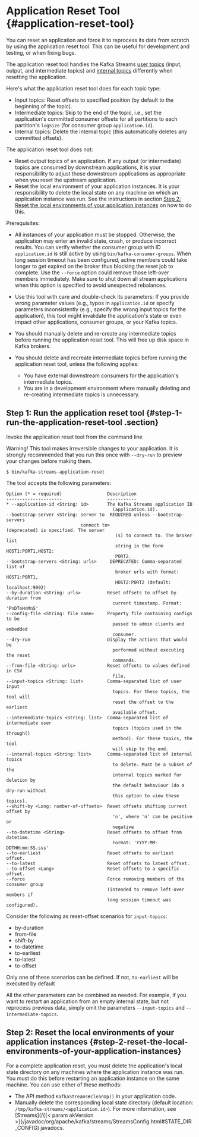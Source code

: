 # Application Reset Tool {#application-reset-tool}

You can reset an application and force it to reprocess its data from
scratch by using the application reset tool. This can be useful for
development and testing, or when fixing bugs.

The application reset tool handles the Kafka Streams 
[user topics](../manage-topics#streams-developer-guide-topics-user) 
(input, output, and intermediate topics) and 
[internal topics](../manage-topics#streams-developer-guide-topics-internal) 
differently when resetting the application.

Here's what the application reset tool does for each topic type:

-   Input topics: Reset offsets to specified position (by default to the
    beginning of the topic).
-   Intermediate topics: Skip to the end of the topic, i.e., set the
    application's committed consumer offsets for all partitions to each
    partition's `logSize` (for consumer group `application.id`).
-   Internal topics: Delete the internal topic (this automatically
    deletes any committed offsets).

The application reset tool does not:

-   Reset output topics of an application. If any output (or
    intermediate) topics are consumed by downstream applications, it is
    your responsibility to adjust those downstream applications as
    appropriate when you reset the upstream application.
-   Reset the local environment of your application instances. It is
    your responsibility to delete the local state on any machine on
    which an application instance was run. See the instructions in
    section [Step 2: Reset the local environments of your application instances](#streams-developer-guide-reset-local-environment) on how to do this.

Prerequisites:

-   All instances of your application must be stopped. Otherwise,
    the application may enter an invalid state, crash, or produce
    incorrect results. You can verify whether the consumer group
    with ID `application.id` is still
    active by using `bin/kafka-consumer-groups`. 
    When long session timeout has been configured,
    active members could take longer to get expired on the broker
    thus blocking the reset job to complete. Use the
    `--force` option could remove those
    left-over members immediately. Make sure to shut down all stream
    applications when this option is specified to avoid unexpected
    rebalances.

-   Use this tool with care and double-check its parameters: If you
    provide wrong parameter values (e.g., typos in
    `application.id` or specify
    parameters inconsistently (e.g., specify the wrong input topics
    for the application), this tool might invalidate the
    application's state or even impact other applications, consumer
    groups, or your Kafka topics.

-   You should manually delete and re-create any intermediate topics
    before running the application reset tool. This will free up
    disk space in Kafka brokers.

-   You should delete and recreate intermediate topics before
    running the application reset tool, unless the following
    applies:

    -   You have external downstream consumers for the
        application's intermediate topics.
    -   You are in a development environment where manually
        deleting and re-creating intermediate topics is
        unnecessary.


## Step 1: Run the application reset tool {#step-1-run-the-application-reset-tool .section}

Invoke the application reset tool from the command line

Warning! This tool makes irreversible changes to your application. It is
strongly recommended that you run this once with `--dry-run` to preview your changes before making them.

```shell
$ bin/kafka-streams-application-reset
```

The tool accepts the following parameters:

```
Option (* = required)                 Description
---------------------                 -----------
* --application-id <String: id>       The Kafka Streams application ID
                                        (application.id).
--bootstrap-server <String: server to  REQUIRED unless --bootstrap-servers
                            connect to>                            (deprecated) is specified. The server
                                         (s) to connect to. The broker list
                                         string in the form HOST1:PORT1,HOST2:
                                         PORT2.
--bootstrap-servers <String: urls>     DEPRECATED: Comma-separated list of
                                         broker urls with format: HOST1:PORT1,
                                         HOST2:PORT2 (default: localhost:9092)
--by-duration <String: urls>          Reset offsets to offset by duration from
                                        current timestamp. Format: 'PnDTnHnMnS'
--config-file <String: file name>     Property file containing configs to be
                                        passed to admin clients and embedded
                                        consumer.
--dry-run                             Display the actions that would be
                                        performed without executing the reset
                                        commands.
--from-file <String: urls>            Reset offsets to values defined in CSV
                                        file.
--input-topics <String: list>         Comma-separated list of user input
                                        topics. For these topics, the tool will
                                        reset the offset to the earliest
                                        available offset.
--intermediate-topics <String: list>  Comma-separated list of intermediate user
                                        topics (topics used in the through()
                                        method). For these topics, the tool
                                        will skip to the end.
--internal-topics <String: list>      Comma-separated list of internal topics
                                        to delete. Must be a subset of the
                                        internal topics marked for deletion by
                                        the default behaviour (do a dry-run without
                                        this option to view these topics).
--shift-by <Long: number-of-offsets>  Reset offsets shifting current offset by
                                        'n', where 'n' can be positive or
                                        negative
--to-datetime <String>                Reset offsets to offset from datetime.
                                        Format: 'YYYY-MM-DDTHH:mm:SS.sss'
--to-earliest                         Reset offsets to earliest offset.
--to-latest                           Reset offsets to latest offset.
--to-offset <Long>                    Reset offsets to a specific offset.
--force                               Force removing members of the consumer group
                                      (intended to remove left-over members if
                                      long session timeout was configured).
```

Consider the following as reset-offset scenarios for `input-topics`:

-   by-duration
-   from-file
-   shift-by
-   to-datetime
-   to-earliest
-   to-latest
-   to-offset

Only one of these scenarios can be defined. If not, `to-earliest` will
be executed by default

All the other parameters can be combined as needed. For example, if you
want to restart an application from an empty internal state, but not
reprocess previous data, simply omit the parameters
`--input-topics` and `--intermediate-topics`.

## Step 2: Reset the local environments of your application instances {#step-2-reset-the-local-environments-of-your-application-instances}

For a complete application reset, you must delete the application's
local state directory on any machines where the application instance was
run. You must do this before restarting an application instance on the
same machine. You can use either of these methods:

-   The API method `KafkaStreams#cleanUp()`
    in your application code.
-   Manually delete the corresponding local state directory (default
    location: `/tmp/kafka-streams/<application.id>`). For more information, see
    [Streams](/{{< param akVersion >}}/javadoc/org/apache/kafka/streams/StreamsConfig.html#STATE_DIR_CONFIG)
    javadocs.
